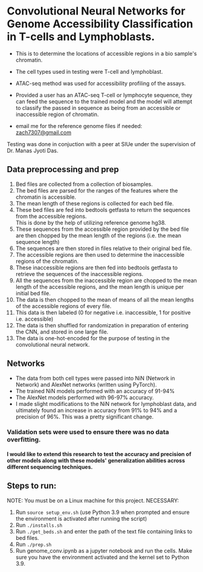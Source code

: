 # Convolutional Neural Networks for Genome Accessibility Classification in T-cells and Lymphoblasts.
- This is to determine the locations of accessible regions in a bio sample's chromatin.
- The cell types used in testing were T-cell and lymphoblast.
- ATAC-seq method was used for accessibility profiling of the assays.
- Provided a user has an ATAC-seq T-cell or lymphocyte sequence, they can feed the sequence to the trained model and the model will
attempt to classify the passed in sequence as being from an accessible or inaccessible region of chromatin.

- email me for the reference genome files if needed: zach7307@gmail.com

Testing was done in conjuction with a peer at SIUe under the supervision of Dr. Manas Jyoti Das.

## Data preprocessing and prep
1. Bed files are collected from a collection of biosamples.
2. The bed files are parsed for the ranges of the features where the chromatin is accessible.
3. The mean length of these regions is collected for each bed file.
4. These bed files are fed into bedtools getfasta to return the sequences from the accessible regions.  
   This is done by the help of utilizing reference genome hg38.
5. These sequences from the accessible region provided by the bed file are then chopped by the mean length of the regions (i.e. the mean sequence length)
6. The sequences are then stored in files relative to their original bed file.
7. The accessible regions are then used to determine the inaccessible regions of the chromatin.
8. These inaccessible regions are then fed into bedtools getfasta to retrieve the sequences of the inaccessible regions.
9. All the sequences from the inaccessible region are chopped to the mean length of the accessible regions, and the mean length is unique per initial bed file.
10. The data is then chopped to the mean of means of all the mean lengths of the accessible regions of every file.
11. This data is then labeled (0 for negative i.e. inaccessible, 1 for positive i.e. accessible)
12. The data is then shuffled for randomization in preparation of entering the CNN, and stored in one large file.
13. The data is one-hot-encoded for the purpose of testing in the convolutional neural network.

## Networks
- The data from both cell types were passed into NiN (Network in Network) and AlexNet networks (written using PyTorch).
- The trained NiN models performed with an accuracy of 91-94%
- The AlexNet models performed with 96-97% accuracy.
- I made slight modifications to the NiN network for lymphoblast data, and ultimately found an increase in accuracy from 91% to 94% and a precision of 96%. This was a pretty significant change.

### Validation sets were used to ensure there was no data overfitting.


#### I would like to extend this research to test the accuracy and precision of other models along with these models' generalization abilities across different sequencing techniques.


## Steps to run:
NOTE: You must be on a Linux machine for this project. 
NECESSARY:
1. Run `source setup_env.sh` (use Python 3.9 when prompted and ensure the environment is activated after running the script)
2. Run `./installs.sh`
3. Run `./get_beds.sh` and enter the path of the text file containing links to bed files. 
4. Run `./prep.sh`
5. Run genome_conv.ipynb as a jupyter notebook and run the cells. Make sure you have the environment activated and the kernel set to Python 3.9.
